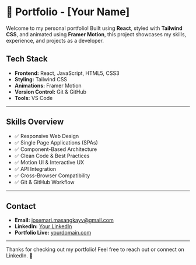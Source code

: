 # 💼 Portfolio - [Your Name]

Welcome to my personal portfolio! Built using **React**, styled with **Tailwind CSS**, and animated using **Framer Motion**, this project showcases my skills, experience, and projects as a developer.

## Tech Stack

- **Frontend:** React, JavaScript, HTML5, CSS3
- **Styling:** Tailwind CSS
- **Animations:** Framer Motion
- **Version Control:** Git & GitHub
- **Tools:** VS Code

---

## Skills Overview

- ✅ Responsive Web Design
- ✅ Single Page Applications (SPAs)
- ✅ Component-Based Architecture
- ✅ Clean Code & Best Practices
- ✅ Motion UI & Interactive UX
- ✅ API Integration
- ✅ Cross-Browser Compatibility
- ✅ Git & GitHub Workflow

---

## Contact

- **Email:** josemari.masangkayv@gmail.com
- **LinkedIn:** [Your LinkedIn](https://www.linkedin.com/in/josemari-masangkay-v-458552182/)  
- **Portfolio Live:** [yourdomain.com](https://www.jomasangkay.com)

---

Thanks for checking out my portfolio! Feel free to reach out or connect on LinkedIn. 🚀